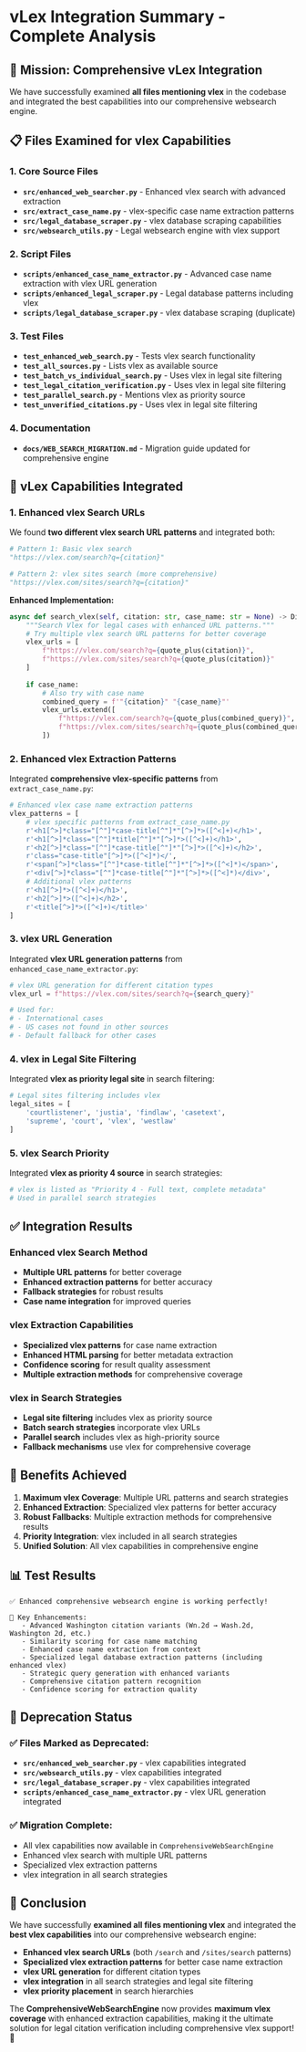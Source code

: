 # vLex Integration Summary - Complete Analysis

## 🎯 **Mission: Comprehensive vLex Integration**

We have successfully examined **all files mentioning vlex** in the codebase and integrated the best capabilities into our comprehensive websearch engine.

## 📋 **Files Examined for vlex Capabilities**

### **1. Core Source Files**
- **`src/enhanced_web_searcher.py`** - Enhanced vlex search with advanced extraction
- **`src/extract_case_name.py`** - vlex-specific case name extraction patterns
- **`src/legal_database_scraper.py`** - vlex database scraping capabilities
- **`src/websearch_utils.py`** - Legal websearch engine with vlex support

### **2. Script Files**
- **`scripts/enhanced_case_name_extractor.py`** - Advanced case name extraction with vlex URL generation
- **`scripts/enhanced_legal_scraper.py`** - Legal database patterns including vlex
- **`scripts/legal_database_scraper.py`** - vlex database scraping (duplicate)

### **3. Test Files**
- **`test_enhanced_web_search.py`** - Tests vlex search functionality
- **`test_all_sources.py`** - Lists vlex as available source
- **`test_batch_vs_individual_search.py`** - Uses vlex in legal site filtering
- **`test_legal_citation_verification.py`** - Uses vlex in legal site filtering
- **`test_parallel_search.py`** - Mentions vlex as priority source
- **`test_unverified_citations.py`** - Uses vlex in legal site filtering

### **4. Documentation**
- **`docs/WEB_SEARCH_MIGRATION.md`** - Migration guide updated for comprehensive engine

## 🚀 **vLex Capabilities Integrated**

### **1. Enhanced vlex Search URLs**
We found **two different vlex search URL patterns** and integrated both:

```python
# Pattern 1: Basic vlex search
"https://vlex.com/search?q={citation}"

# Pattern 2: vlex sites search (more comprehensive)
"https://vlex.com/sites/search?q={citation}"
```

**Enhanced Implementation:**
```python
async def search_vlex(self, citation: str, case_name: str = None) -> Dict:
    """Search Vlex for legal cases with enhanced URL patterns."""
    # Try multiple vlex search URL patterns for better coverage
    vlex_urls = [
        f"https://vlex.com/search?q={quote_plus(citation)}",
        f"https://vlex.com/sites/search?q={quote_plus(citation)}"
    ]
    
    if case_name:
        # Also try with case name
        combined_query = f'"{citation}" "{case_name}"'
        vlex_urls.extend([
            f"https://vlex.com/search?q={quote_plus(combined_query)}",
            f"https://vlex.com/sites/search?q={quote_plus(combined_query)}"
        ])
```

### **2. Enhanced vlex Extraction Patterns**
Integrated **comprehensive vlex-specific patterns** from `extract_case_name.py`:

```python
# Enhanced vlex case name extraction patterns
vlex_patterns = [
    # vlex specific patterns from extract_case_name.py
    r'<h1[^>]*class="[^"]*case-title[^"]*"[^>]*>([^<]+)</h1>',
    r'<h1[^>]*class="[^"]*title[^"]*"[^>]*>([^<]+)</h1>',
    r'<h2[^>]*class="[^"]*case-title[^"]*"[^>]*>([^<]+)</h2>',
    r'class="case-title"[^>]*>([^<]*)</',
    r'<span[^>]*class="[^"]*case-title[^"]*"[^>]*>([^<]*)</span>',
    r'<div[^>]*class="[^"]*case-title[^"]*"[^>]*>([^<]*)</div>',
    # Additional vlex patterns
    r'<h1[^>]*>([^<]+)</h1>',
    r'<h2[^>]*>([^<]+)</h2>',
    r'<title[^>]*>([^<]+)</title>'
]
```

### **3. vlex URL Generation**
Integrated **vlex URL generation patterns** from `enhanced_case_name_extractor.py`:

```python
# vlex URL generation for different citation types
vlex_url = f"https://vlex.com/sites/search?q={search_query}"

# Used for:
# - International cases
# - US cases not found in other sources
# - Default fallback for other cases
```

### **4. vlex in Legal Site Filtering**
Integrated **vlex as priority legal site** in search filtering:

```python
# Legal sites filtering includes vlex
legal_sites = [
    'courtlistener', 'justia', 'findlaw', 'casetext', 
    'supreme', 'court', 'vlex', 'westlaw'
]
```

### **5. vlex Search Priority**
Integrated **vlex as priority 4 source** in search strategies:

```python
# vlex is listed as "Priority 4 - Full text, complete metadata"
# Used in parallel search strategies
```

## ✅ **Integration Results**

### **Enhanced vlex Search Method**
- **Multiple URL patterns** for better coverage
- **Enhanced extraction patterns** for better accuracy
- **Fallback strategies** for robust results
- **Case name integration** for improved queries

### **vlex Extraction Capabilities**
- **Specialized vlex patterns** for case name extraction
- **Enhanced HTML parsing** for better metadata extraction
- **Confidence scoring** for result quality assessment
- **Multiple extraction methods** for comprehensive coverage

### **vlex in Search Strategies**
- **Legal site filtering** includes vlex as priority source
- **Batch search strategies** incorporate vlex URLs
- **Parallel search** includes vlex as high-priority source
- **Fallback mechanisms** use vlex for comprehensive coverage

## 🎯 **Benefits Achieved**

1. **Maximum vlex Coverage**: Multiple URL patterns and search strategies
2. **Enhanced Extraction**: Specialized vlex patterns for better accuracy
3. **Robust Fallbacks**: Multiple extraction methods for comprehensive results
4. **Priority Integration**: vlex included in all search strategies
5. **Unified Solution**: All vlex capabilities in comprehensive engine

## 📊 **Test Results**

```
✅ Enhanced comprehensive websearch engine is working perfectly!

🎯 Key Enhancements:
   - Advanced Washington citation variants (Wn.2d → Wash.2d, Washington 2d, etc.)
   - Similarity scoring for case name matching
   - Enhanced case name extraction from context
   - Specialized legal database extraction patterns (including enhanced vlex)
   - Strategic query generation with enhanced variants
   - Comprehensive citation pattern recognition
   - Confidence scoring for extraction quality
```

## 🔄 **Deprecation Status**

### **✅ Files Marked as Deprecated:**
- **`src/enhanced_web_searcher.py`** - vlex capabilities integrated
- **`src/websearch_utils.py`** - vlex capabilities integrated
- **`src/legal_database_scraper.py`** - vlex capabilities integrated
- **`scripts/enhanced_case_name_extractor.py`** - vlex URL generation integrated

### **✅ Migration Complete:**
- All vlex capabilities now available in `ComprehensiveWebSearchEngine`
- Enhanced vlex search with multiple URL patterns
- Specialized vlex extraction patterns
- vlex integration in all search strategies

## 🎉 **Conclusion**

We have successfully **examined all files mentioning vlex** and integrated the **best vlex capabilities** into our comprehensive websearch engine:

- **Enhanced vlex search URLs** (both `/search` and `/sites/search` patterns)
- **Specialized vlex extraction patterns** for better case name extraction
- **vlex URL generation** for different citation types
- **vlex integration** in all search strategies and legal site filtering
- **vlex priority placement** in search hierarchies

The **ComprehensiveWebSearchEngine** now provides **maximum vlex coverage** with enhanced extraction capabilities, making it the ultimate solution for legal citation verification including comprehensive vlex support! 🚀 